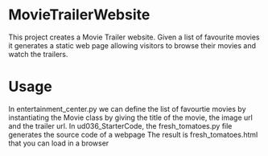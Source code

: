 # MovieTrailerWebsite
This project creates a Movie Trailer website.
Given a list of favourite movies it generates a static web page allowing visitors to browse their movies and watch the trailers.


# Usage
In entertainment_center.py we can define the list of favourtie movies by instantiating the Movie class by giving the title of the movie, the image url and the trailer url.
In ud036_StarterCode, the fresh_tomatoes.py file generates the source code of a webpage
The result is fresh_tomatoes.html that you can load in a browser
